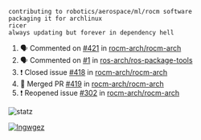 ```
contributing to robotics/aerospace/ml/rocm software
packaging it for archlinux
ricer
always updating but forever in dependency hell
```

<!--START_SECTION:activity-->
1. 🗣 Commented on [#421](https://github.com//rocm-arch/rocm-arch/issues/421) in [rocm-arch/rocm-arch](https://github.com//rocm-arch/rocm-arch)
2. 🗣 Commented on [#1](https://github.com//ros-arch/ros-package-tools/issues/1) in [ros-arch/ros-package-tools](https://github.com//ros-arch/ros-package-tools)
3. ❗️ Closed issue [#418](https://github.com//rocm-arch/rocm-arch/issues/418) in [rocm-arch/rocm-arch](https://github.com//rocm-arch/rocm-arch)
4. 🎉 Merged PR [#419](https://github.com//rocm-arch/rocm-arch/pull/419) in [rocm-arch/rocm-arch](https://github.com//rocm-arch/rocm-arch)
5. ❗️ Reopened issue [#302](https://github.com//rocm-arch/rocm-arch/issues/302) in [rocm-arch/rocm-arch](https://github.com//rocm-arch/rocm-arch)
<!--END_SECTION:activity-->


![statz](https://github-readme-stats.vercel.app/api?username=acxz&include_all_commits=true&show_icons=true)

[![lngwgez](https://github-readme-stats.vercel.app/api/top-langs/?username=acxz&layout=compact)](https://github.com/acxz/github-readme-stats)


<!--
**acxz/acxz** is a ✨ _special_ ✨ repository because its `README.md` (this file) appears on your GitHub profile.

Here are some ideas to get you started:

- 🔭 I’m currently working on ...
- 🌱 I’m currently learning ...
- 👯 I’m looking to collaborate on ...
- 🤔 I’m looking for help with ...
- 💬 Ask me about ...
- 📫 How to reach me: ...
- 😄 Pronouns: ...
- ⚡ Fun fact: ...
-->

